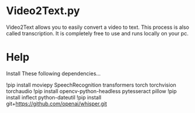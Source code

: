 # Video2Text.py
Video2Text allows you to easily convert a video to text. This process is also called transcription. It is completely free to use and runs locally on your pc.

# Help
Install These following dependencies...

!pip install moviepy SpeechRecognition transformers torch torchvision torchaudio
!pip install opencv-python-headless pytesseract pillow
!pip install inflect python-dateutil
!pip install git+https://github.com/openai/whisper.git



